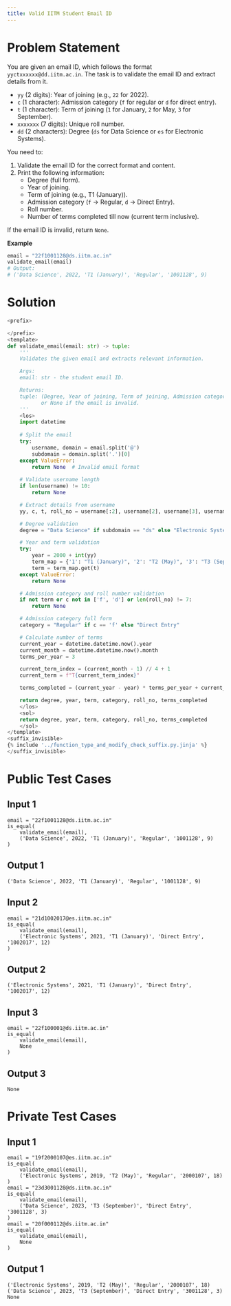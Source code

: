 ```yaml
---
title: Valid IITM Student Email ID
---
```


# Problem Statement

You are given an email ID, which follows the format `yyctxxxxxx@dd.iitm.ac.in`. The task is to validate the email ID and extract details from it.

- `yy` (2 digits): Year of joining (e.g., `22` for 2022).
- `c` (1 character): Admission category (`f` for regular or `d` for direct entry).
- `t` (1 character): Term of joining (`1` for January, `2` for May, `3` for September).
- `xxxxxxx` (7 digits): Unique roll number.
- `dd` (2 characters): Degree (`ds` for Data Science or `es` for Electronic Systems).

You need to:
1. Validate the email ID for the correct format and content.
2. Print the following information:
   - Degree (full form).
   - Year of joining.
   - Term of joining (e.g., T1 (January)).
   - Admission category (`f` -> Regular, `d` -> Direct Entry).
   - Roll number.
   - Number of terms completed till now (current term inclusive).

If the email ID is invalid, return `None`.

**Example**

```python
email = "22f1001128@ds.iitm.ac.in"
validate_email(email)
# Output:
# ('Data Science', 2022, 'T1 (January)', 'Regular', '1001128', 9)
```

# Solution
```python test.py  -r 'python test.py'
<prefix>

</prefix>
<template>
def validate_email(email: str) -> tuple:
    '''
    Validates the given email and extracts relevant information.

    Args:
    email: str - the student email ID.

    Returns:
    tuple: (Degree, Year of joining, Term of joining, Admission category, Roll number, Terms completed)
           or None if the email is invalid.
    '''
    <los>
    import datetime
    
    # Split the email
    try:
        username, domain = email.split('@')
        subdomain = domain.split('.')[0]
    except ValueError:
        return None  # Invalid email format
    
    # Validate username length
    if len(username) != 10:
        return None

    # Extract details from username
    yy, c, t, roll_no = username[:2], username[2], username[3], username[4:]

    # Degree validation
    degree = "Data Science" if subdomain == "ds" else "Electronic Systems" if subdomain == "es" else None

    # Year and term validation
    try:
        year = 2000 + int(yy)
        term_map = {'1': "T1 (January)", '2': "T2 (May)", '3': "T3 (September)"}
        term = term_map.get(t)
    except ValueError:
        return None

    # Admission category and roll number validation
    if not term or c not in ['f', 'd'] or len(roll_no) != 7:
        return None

    # Admission category full form
    category = "Regular" if c == 'f' else "Direct Entry"

    # Calculate number of terms
    current_year = datetime.datetime.now().year
    current_month = datetime.datetime.now().month
    terms_per_year = 3

    current_term_index = (current_month - 1) // 4 + 1
    current_term = f"T{current_term_index}"

    terms_completed = (current_year - year) * terms_per_year + current_term_index - int(t) + 1

    return degree, year, term, category, roll_no, terms_completed
    </los>
    <sol>
    return degree, year, term, category, roll_no, terms_completed
    </sol>
</template>
<suffix_invisible>
{% include '../function_type_and_modify_check_suffix.py.jinja' %}
</suffix_invisible>
```

# Public Test Cases

## Input 1

```
email = "22f1001128@ds.iitm.ac.in"
is_equal(
    validate_email(email),
    ('Data Science', 2022, 'T1 (January)', 'Regular', '1001128', 9)
)

```

## Output 1

```
('Data Science', 2022, 'T1 (January)', 'Regular', '1001128', 9)

```


## Input 2

```
email = "21d1002017@es.iitm.ac.in"
is_equal(
    validate_email(email),
    ('Electronic Systems', 2021, 'T1 (January)', 'Direct Entry', '1002017', 12)
)

```

## Output 2

```
('Electronic Systems', 2021, 'T1 (January)', 'Direct Entry', '1002017', 12)

```


## Input 3

```
email = "22f100001@ds.iitm.ac.in"
is_equal(
    validate_email(email),
    None
)

```

## Output 3

```
None

```



# Private Test Cases

## Input 1

```
email = "19f2000107@es.iitm.ac.in"
is_equal(
    validate_email(email),
    ('Electronic Systems', 2019, 'T2 (May)', 'Regular', '2000107', 18)
)
email = "23d3001128@ds.iitm.ac.in"
is_equal(
    validate_email(email),
    ('Data Science', 2023, 'T3 (September)', 'Direct Entry', '3001128', 3)
)
email = "20f000112@ds.iitm.ac.in"
is_equal(
    validate_email(email),
    None
)

```

## Output 1

```
('Electronic Systems', 2019, 'T2 (May)', 'Regular', '2000107', 18)
('Data Science', 2023, 'T3 (September)', 'Direct Entry', '3001128', 3)
None

```
